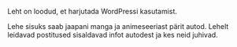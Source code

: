 Leht on loodud, et harjutada WordPressi kasutamist.

Lehe sisuks saab jaapani manga ja animeseeriast pärit autod. Lehelt leidavad postitused sisaldavad infot autodest ja kes neid juhivad.